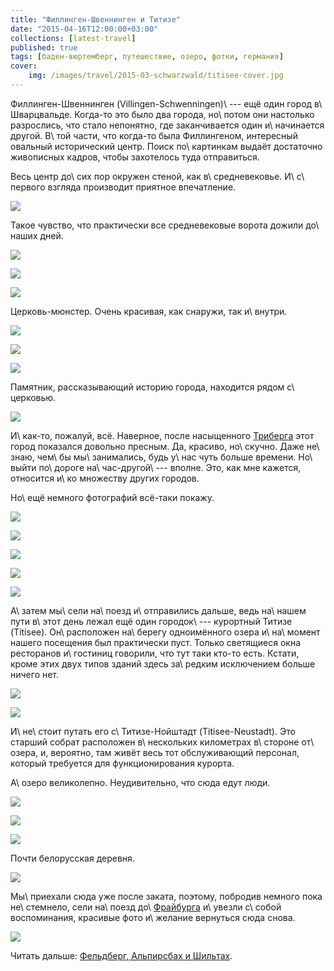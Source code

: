 ```yaml
---
title: "Филлинген-Швеннинген и Титизе"
date: "2015-04-16T12:00:00+03:00"
collections: [latest-travel]
published: true
tags: [баден-вюртемберг, путешествие, озеро, фотки, германия]
cover:
    img: /images/travel/2015-03-schwarzwald/titisee-cover.jpg
---
```


Филлинген-Швеннинген (Villingen-Schwenningen)\ --- ещё один город в\ Шварцвальде. Когда-то это было два города, 
но\ потом они настолько разрослись, что стало непонятно, где заканчивается один и\ начинается другой. В\ той части, что 
когда-то была Филлингеном, интересный овальный исторический центр. Поиск по\ картинкам выдаёт достаточно живописных 
кадров, чтобы захотелось туда отправиться.

<!--more-->

Весь центр до\ сих пор окружен стеной, как в\ средневековье. И\ с\ первого взгляда производит приятное впечатление.

![](/images/travel/2015-03-schwarzwald/villingen-wall.jpg)

Такое чувство, что практически все средневековые ворота дожили до\ наших дней.

![](/images/travel/2015-03-schwarzwald/villingen-gate-1.jpg)

![](/images/travel/2015-03-schwarzwald/villingen-gate-2.jpg)

![](/images/travel/2015-03-schwarzwald/villingen-gate-3.jpg)

Церковь-мюнстер. Очень красивая, как снаружи, так и\ внутри.

![](/images/travel/2015-03-schwarzwald/villingen-muenster-1.jpg)

![](/images/travel/2015-03-schwarzwald/villingen-muenster-2.jpg)

![](/images/travel/2015-03-schwarzwald/villingen-muenster-3.jpg)

Памятник, рассказывающий историю города, находится рядом с\ церковью.

![](/images/travel/2015-03-schwarzwald/villingen-history.jpg)

И\ как-то, пожалуй, всё. Наверное, после насыщенного [Триберга][triberg] этот город показался довольно пресным. Да, 
красиво, но\ скучно. Даже не\ знаю, чем\ бы мы\ занимались, будь у\ нас чуть больше времени. Но\ выйти по\ дороге 
на\ час-другой\ --- вполне. Это, как мне кажется, относится и\ ко множеству других городов.

Но\ ещё немного фотографий всё-таки покажу.

![](/images/travel/2015-03-schwarzwald/villingen-photo-1.jpg)

![](/images/travel/2015-03-schwarzwald/villingen-photo-2.jpg)

![](/images/travel/2015-03-schwarzwald/villingen-photo-3.jpg)

![](/images/travel/2015-03-schwarzwald/villingen-photo-4.jpg)

![](/images/travel/2015-03-schwarzwald/villingen-schild.jpg)

А\ затем мы\ сели на\ поезд и\ отправились дальше, ведь на\ нашем пути в\ этот день лежал ещё один городок\ --- 
курортный Титизе (Titisee). Он\ расположен на\ берегу одноимённого озера и\ на\ момент нашего посещения был практически 
пуст. Только светящиеся окна ресторанов и\ гостиниц говорили, что тут таки кто-то есть. Кстати, кроме этих двух типов 
зданий здесь за\ редким исключением больше ничего нет.

![](/images/travel/2015-03-schwarzwald/titisee-street-1.jpg)

![](/images/travel/2015-03-schwarzwald/titisee-street-2.jpg)

И\ не\ стоит путать его с\ Титизе-Нойштадт (Titisee-Neustadt). Это старший собрат расположен в\ нескольких километрах 
в\ стороне от\ озера, и, вероятно, там живёт весь тот обслуживающий персонал, который требуется для функционирования 
курорта.

А\ озеро великолепно. Неудивительно, что сюда едут люди. 

![](/images/travel/2015-03-schwarzwald/titisee-lake-1.jpg)

![](/images/travel/2015-03-schwarzwald/titisee-lake-2.jpg)

![](/images/travel/2015-03-schwarzwald/titisee-lake-3.jpg)

Почти белорусская деревня.

![](/images/travel/2015-03-schwarzwald/titisee-fence.jpg)

Мы\ приехали сюда уже после заката, поэтому, побродив немного пока не\ стемнело, сели на\ поезд 
до\ [Фрайбурга][freiburg] и\ увезли с\ собой воспоминания, красивые фото и\ желание вернуться сюда снова.

![](/images/travel/2015-03-schwarzwald/titisee-lake-memory.jpg)

Читать дальше: [Фельдберг, Альпирсбах и Шильтах](/post/one-day-in-schwarzwald/).

[freiburg]: /post/freiburg/ 
[triberg]: /post/triberg/
